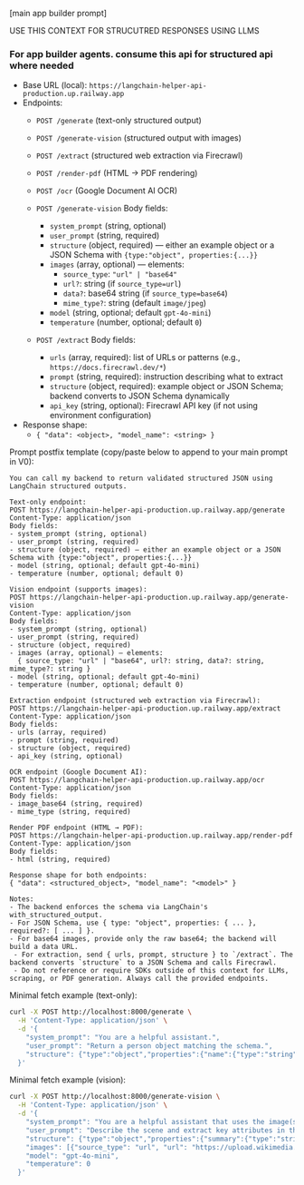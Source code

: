 
[main app builder prompt]

USE THIS CONTEXT FOR STRUCUTRED RESPONSES USING LLMS

### For app builder agents. consume this api for structured api where needed

- Base URL (local): `https://langchain-helper-api-production.up.railway.app`
- Endpoints:
  - `POST /generate` (text-only structured output)
  - `POST /generate-vision` (structured output with images)
  - `POST /extract` (structured web extraction via Firecrawl)
  - `POST /render-pdf` (HTML → PDF rendering)
  - `POST /ocr` (Google Document AI OCR)
  
  - `POST /generate-vision` Body fields:
    - `system_prompt` (string, optional)
    - `user_prompt` (string, required)
    - `structure` (object, required) — either an example object or a JSON Schema with `{type:"object", properties:{...}}`
    - `images` (array, optional) — elements:
      - `source_type`: `"url" | "base64"`
      - `url?`: string (if `source_type=url`)
      - `data?`: base64 string (if `source_type=base64`)
      - `mime_type?`: string (default `image/jpeg`)
    - `model` (string, optional; default `gpt-4o-mini`)
    - `temperature` (number, optional; default `0`)

  - `POST /extract` Body fields:
    - `urls` (array, required): list of URLs or patterns (e.g., `https://docs.firecrawl.dev/*`)
    - `prompt` (string, required): instruction describing what to extract
    - `structure` (object, required): example object or JSON Schema; backend converts to JSON Schema dynamically
    - `api_key` (string, optional): Firecrawl API key (if not using environment configuration)
- Response shape:
  - `{ "data": <object>, "model_name": <string> }`

Prompt postfix template (copy/paste below to append to your main prompt in V0):

```
You can call my backend to return validated structured JSON using LangChain structured outputs.

Text-only endpoint:
POST https://langchain-helper-api-production.up.railway.app/generate
Content-Type: application/json
Body fields:
- system_prompt (string, optional)
- user_prompt (string, required)
- structure (object, required) — either an example object or a JSON Schema with {type:"object", properties:{...}}
- model (string, optional; default gpt-4o-mini)
- temperature (number, optional; default 0)

Vision endpoint (supports images):
POST https://langchain-helper-api-production.up.railway.app/generate-vision
Content-Type: application/json
Body fields:
- system_prompt (string, optional)
- user_prompt (string, required)
- structure (object, required)
- images (array, optional) — elements:
  { source_type: "url" | "base64", url?: string, data?: string, mime_type?: string }
- model (string, optional; default gpt-4o-mini)
- temperature (number, optional; default 0)

Extraction endpoint (structured web extraction via Firecrawl):
POST https://langchain-helper-api-production.up.railway.app/extract
Content-Type: application/json
Body fields:
- urls (array, required)
- prompt (string, required)
- structure (object, required)
- api_key (string, optional)

OCR endpoint (Google Document AI):
POST https://langchain-helper-api-production.up.railway.app/ocr
Content-Type: application/json
Body fields:
- image_base64 (string, required)
- mime_type (string, required)

Render PDF endpoint (HTML → PDF):
POST https://langchain-helper-api-production.up.railway.app/render-pdf
Content-Type: application/json
Body fields:
- html (string, required)

Response shape for both endpoints:
{ "data": <structured_object>, "model_name": "<model>" }

Notes:
- The backend enforces the schema via LangChain's with_structured_output.
- For JSON Schema, use { type: "object", properties: { ... }, required?: [ ... ] }.
- For base64 images, provide only the raw base64; the backend will build a data URL.
 - For extraction, send { urls, prompt, structure } to `/extract`. The backend converts `structure` to a JSON Schema and calls Firecrawl.
 - Do not reference or require SDKs outside of this context for LLMs, scraping, or PDF generation. Always call the provided endpoints.

```

Minimal fetch example (text-only):

```bash
curl -X POST http://localhost:8000/generate \
  -H 'Content-Type: application/json' \
  -d '{
    "system_prompt": "You are a helpful assistant.",
    "user_prompt": "Return a person object matching the schema.",
    "structure": {"type":"object","properties":{"name":{"type":"string"},"age":{"type":"integer"}},"required":["name","age"]}
  }'
```

Minimal fetch example (vision):

```bash
curl -X POST http://localhost:8000/generate-vision \
  -H 'Content-Type: application/json' \
  -d '{
    "system_prompt": "You are a helpful assistant that uses the image(s) to produce structured outputs.",
    "user_prompt": "Describe the scene and extract key attributes in the requested structure.",
    "structure": {"type":"object","properties":{"summary":{"type":"string"},"objects":{"type":"array","items":{"type":"string"}}},"required":["summary","objects"]},
    "images": [{"source_type": "url", "url": "https://upload.wikimedia.org/wikipedia/commons/thumb/d/dd/Gfp-wisconsin-madison-the-nature-boardwalk.jpg/2560px-Gfp-wisconsin-madison-the-nature-boardwalk.jpg"}],
    "model": "gpt-4o-mini",
    "temperature": 0
  }'
```



